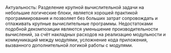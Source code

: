 Актуальность: Разделение крупной вычислительной задачи на небольшие логические блоки, является хорошей практикой программирования и позволяет без больших затрат сопровождать и отлаживать крупные вычислительные программы. Недостатоками подобной декомпозиции являются уменьшение производительности вычислений, за счёт накладных расходов на реализацию модульности и коммуникаций между модулями, усложнение кода приложения, вызванного дополнительной логикой работы с модулями.